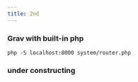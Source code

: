 ```yaml
---
title: 2nd
---
```


### Grav with built-in php

`php -S localhost:8000 system/router.php`

### under constructing